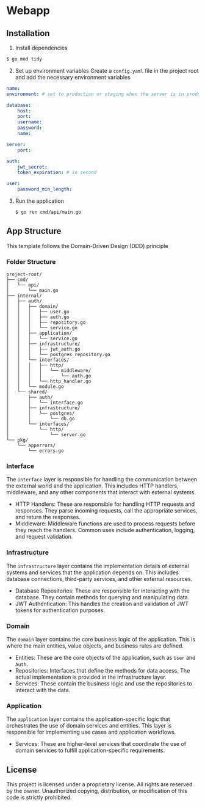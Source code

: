 # Webapp
  
## Installation
1. Install dependencies
```sh
$ go mod tidy
```
2. Set up environment variables
   Create a `config.yaml` file in the project root and add the necessary environment variables
```yaml
name: 
environment: # set to production or staging when the server is in production

database:
    host:
    port:
    username:
    password:
    name:

server:
    port:

auth:
    jwt_secret:
    token_expiration: # in second

user:
    password_min_length:
```
3. Run the application
   ```sh
   $ go run cmd/api/main.go
   ```

## App Structure
This template follows the Domain-Driven Design (DDD) principle

### Folder Structure
```
project-root/
├── cmd/
│   └── api/
│       └── main.go
├── internal/
│   ├── auth/
│   │   ├── domain/
│   │   │   ├── user.go
│   │   │   ├── auth.go
│   │   │   ├── repository.go
│   │   │   └── service.go
│   │   ├── application/
│   │   │   └── service.go
│   │   ├── infrastructure/
│   │   │   ├── jwt_auth.go
│   │   │   └── postgres_repository.go
│   │   └── interfaces/
│   │   │   ├── http/
│   │   │   │   └── middleware/
│   │   │   │       └── auth.go
│   │   │   └── http_handler.go
│   │   └── module.go
│   └── shared/
│       ├── auth/   
│       │   └── interface.go
│       ├── infrastructure/
│       │   └── postgres/
│       │       └── db.go
│       └── interfaces/
│           └── http/
│               └── server.go
└── pkg/
    └── apperrors/
        └── errors.go
```

### Interface
The `interface` layer is responsible for handling the communication between the external world and the application. This includes HTTP handlers, middleware, and any other components that interact with external systems.
- HTTP Handlers: These are responsible for handling HTTP requests and responses. They parse incoming requests, call the appropriate services, and return the responses.
- Middleware: Middleware functions are used to process requests before they reach the handlers. Common uses include authentication, logging, and request validation.
  
### Infrastructure
The `infrastructure` layer contains the implementation details of external systems and services that the application depends on. This includes database connections, third-party services, and other external resources.

- Database Repositories: These are responsible for interacting with the database. They contain methods for querying and manipulating data.
- JWT Authentication: This handles the creation and validation of JWT tokens for authentication purposes.
  
### Domain
The `domain` layer contains the core business logic of the application. This is where the main entities, value objects, and business rules are defined.

- Entities: These are the core objects of the application, such as `User` and `Auth`.
- Repositories: Interfaces that define the methods for data access. The actual implementation is provided in the infrastructure layer.
- Services: These contain the business logic and use the repositories to interact with the data.

### Application
The `application` layer contains the application-specific logic that orchestrates the use of domain services and entities. This layer is responsible for implementing use cases and application workflows.

- Services: These are higher-level services that coordinate the use of domain services to fulfill application-specific requirements.

## License
This project is licensed under a proprietary license. All rights are reserved by the owner. Unauthorized copying, distribution, or modification of this code is strictly prohibited.